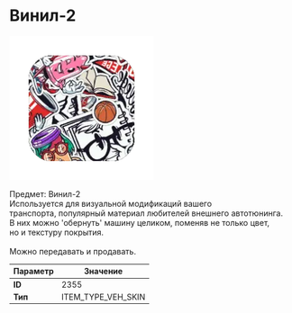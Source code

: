 # Винил-2

![Item Image](../img/2355.webp?raw=true)

Предмет: Винил-2<br>Используется для визуальной модификаций вашего<br>транспорта, популярный материал любителей внешнего автотюнинга.<br>В них можно 'обернуть' машину целиком, поменяв не только цвет,<br>но и текстуру покрытия.<br><br>Можно передавать и продавать.


| Параметр | Значение |
|----------|----------|
| **ID** | 2355 |
| **Тип** | ITEM_TYPE_VEH_SKIN |

